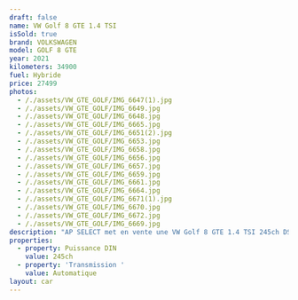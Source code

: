 ```yaml
---
draft: false
name: VW Golf 8 GTE 1.4 TSI
isSold: true
brand: VOLKSWAGEN
model: GOLF 8 GTE
year: 2021
kilometers: 34900
fuel: Hybride
price: 27499
photos:
  - /./assets/VW_GTE_GOLF/IMG_6647(1).jpg
  - /./assets/VW_GTE_GOLF/IMG_6649.jpg
  - /./assets/VW_GTE_GOLF/IMG_6648.jpg
  - /./assets/VW_GTE_GOLF/IMG_6665.jpg
  - /./assets/VW_GTE_GOLF/IMG_6651(2).jpg
  - /./assets/VW_GTE_GOLF/IMG_6653.jpg
  - /./assets/VW_GTE_GOLF/IMG_6658.jpg
  - /./assets/VW_GTE_GOLF/IMG_6656.jpg
  - /./assets/VW_GTE_GOLF/IMG_6657.jpg
  - /./assets/VW_GTE_GOLF/IMG_6659.jpg
  - /./assets/VW_GTE_GOLF/IMG_6661.jpg
  - /./assets/VW_GTE_GOLF/IMG_6664.jpg
  - /./assets/VW_GTE_GOLF/IMG_6671(1).jpg
  - /./assets/VW_GTE_GOLF/IMG_6670.jpg
  - /./assets/VW_GTE_GOLF/IMG_6672.jpg
  - /./assets/VW_GTE_GOLF/IMG_6669.jpg
description: "AP SELECT met en vente une VW Golf 8 GTE 1.4 TSI 245ch DSG.\n\nModèle du 02/2021 avec 34900km.\n\nCouleur blanc Onyx, intérieur Alcantara / tissus noir\n\nCarte Grise française \U0001F1EB\U0001F1F7 sans malus.\n\nVendu avec une garantie 12 mois.\n\nLe véhicule est en parfait état avec carnet complet et historique suivi.\n\nService vidange 2024 effectué, Pneus et freins récents.\n\nÉquipements et options :\n- Boîte DSG\n- Toit ouvrant panoramique\n- Suspensions DCC\n- Jantes 18 GTE\n- Intérieur GTE Alcantara / Tissus\n- Virtual Cokpit\n- Pack éclairage ambiance intérieur 30 couleurs\n- Multimédia Discover pro\n- Sièges chauffants\n- GPS 3D Europe\n- Régulateur vitesse ACC\n- Lane Assist\n- Front Assist\n- Phares IQ LED\n- Feux de jour à LED\n- Controle automatique des feux de route ALS\n- Parc distance contrôle PDC avant / arrière\n- Caméra de recul\n- Keyless Ouverture / fermeture sans clés\n- Démarrage sans clés\n- Connexion Ipod et USB\n- Volant sport multifonctions\n- Affichage multifonctions plus\n- Climatisation bi zone\n- Éclairage et essuie-glaces automatique\n- Rétroviseurs rabattable électriquement et chauffants\n- Rétroviseurs int / ext Electrochrome\n- Bluetooth\n\n\nDisponible et visible sur RDV pour acheteur sérieux.\n\nPossibilité d'une garantie 3, 6 ou 12 mois en supplément.\n\nRéalisation des démarches d'immatriculation.\n\nAP SELECT c'est des solutions de courtage et conciergerie sur mesure pour profiter librement de sa passion et de son patrimoine.\n\nPrenez le volant, AP SELECT s'occupe du reste."
properties:
  - property: Puissance DIN
    value: 245ch
  - property: 'Transmission '
    value: Automatique
layout: car
---
```


